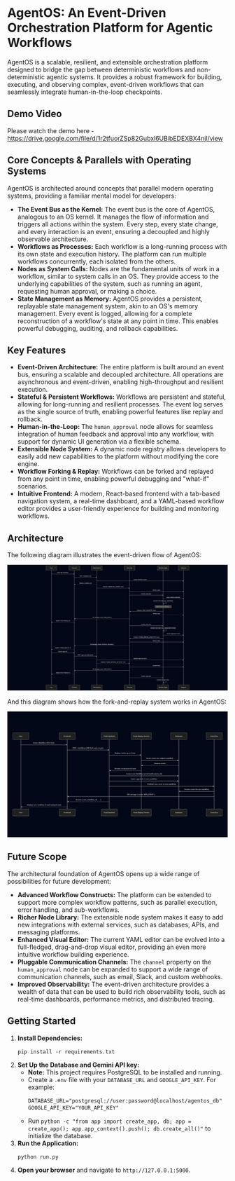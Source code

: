 # AgentOS: An Event-Driven Orchestration Platform for Agentic Workflows

AgentOS is a scalable, resilient, and extensible orchestration platform designed to bridge the gap between deterministic workflows and non-deterministic agentic systems. It provides a robust framework for building, executing, and observing complex, event-driven workflows that can seamlessly integrate human-in-the-loop checkpoints.

## Demo Video

Please watch the demo here - https://drive.google.com/file/d/1r2tfuorZSp82Gubxl6UBibEDEXBX4njl/view

## Core Concepts & Parallels with Operating Systems

AgentOS is architected around concepts that parallel modern operating systems, providing a familiar mental model for developers:

*   **The Event Bus as the Kernel:** The event bus is the core of AgentOS, analogous to an OS kernel. It manages the flow of information and triggers all actions within the system. Every step, every state change, and every interaction is an event, ensuring a decoupled and highly observable architecture.
*   **Workflows as Processes:** Each workflow is a long-running process with its own state and execution history. The platform can run multiple workflows concurrently, each isolated from the others.
*   **Nodes as System Calls:** Nodes are the fundamental units of work in a workflow, similar to system calls in an OS. They provide access to the underlying capabilities of the system, such as running an agent, requesting human approval, or making a choice.
*   **State Management as Memory:** AgentOS provides a persistent, replayable state management system, akin to an OS's memory management. Every event is logged, allowing for a complete reconstruction of a workflow's state at any point in time. This enables powerful debugging, auditing, and rollback capabilities.

## Key Features

*   **Event-Driven Architecture:** The entire platform is built around an event bus, ensuring a scalable and decoupled architecture. All operations are asynchronous and event-driven, enabling high-throughput and resilient execution.
*   **Stateful & Persistent Workflows:** Workflows are persistent and stateful, allowing for long-running and resilient processes. The event log serves as the single source of truth, enabling powerful features like replay and rollback.
*   **Human-in-the-Loop:** The `human_approval` node allows for seamless integration of human feedback and approval into any workflow, with support for dynamic UI generation via a flexible schema.
*   **Extensible Node System:** A dynamic node registry allows developers to easily add new capabilities to the platform without modifying the core engine.
*   **Workflow Forking & Replay:** Workflows can be forked and replayed from any point in time, enabling powerful debugging and "what-if" scenarios.
*   **Intuitive Frontend:** A modern, React-based frontend with a tab-based navigation system, a real-time dashboard, and a YAML-based workflow editor provides a user-friendly experience for building and monitoring workflows.

## Architecture

The following diagram illustrates the event-driven flow of AgentOS:

![AgentOS Sequence Diagram](demo/sequence-diagram.png)

And this diagram shows how the fork-and-replay system works in AgentOS:

![AgentOS Sequence Diagram](demo/sequence-diagram-replay.png)

## Future Scope

The architectural foundation of AgentOS opens up a wide range of possibilities for future development:

*   **Advanced Workflow Constructs:** The platform can be extended to support more complex workflow patterns, such as parallel execution, error handling, and sub-workflows.
*   **Richer Node Library:** The extensible node system makes it easy to add new integrations with external services, such as databases, APIs, and messaging platforms.
*   **Enhanced Visual Editor:** The current YAML editor can be evolved into a full-fledged, drag-and-drop visual editor, providing an even more intuitive workflow building experience.
*   **Pluggable Communication Channels:** The `channel` property on the `human_approval` node can be expanded to support a wide range of communication channels, such as email, Slack, and custom webhooks.
*   **Improved Observability:** The event-driven architecture provides a wealth of data that can be used to build rich observability tools, such as real-time dashboards, performance metrics, and distributed tracing.

## Getting Started

1.  **Install Dependencies:**
    ```
    pip install -r requirements.txt
    ```
2.  **Set Up the Database and Gemini API key:**
    *   **Note:** This project requires PostgreSQL to be installed and running.
    *   Create a `.env` file with your `DATABASE_URL` and `GOOGLE_API_KEY`. For example:
        ```
        DATABASE_URL="postgresql://user:password@localhost/agentos_db"
        GOOGLE_API_KEY="YOUR_API_KEY"
        ```
    *   Run `python -c "from app import create_app, db; app = create_app(); app.app_context().push(); db.create_all()"` to initialize the database.
3.  **Run the Application:**
    ```
    python run.py
    ```
4.  **Open your browser** and navigate to `http://127.0.0.1:5000`.
